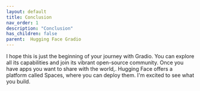 ```yaml
---
layout: default
title: Conclusion
nav_order: 1
description: "Conclusion"
has_children: false
parent:  Hugging Face Gradio 
---
```

I hope this is just the beginning of your journey with Gradio. 
You can explore all its capabilities and join its vibrant open-source community. 
Once you have apps you want to share with the world,. Hugging Face offers a platform called Spaces, where you can deploy them. 
I'm excited to see what you build. 